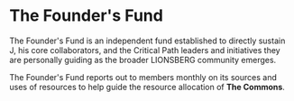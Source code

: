 # The Founder's Fund

The Founder's Fund is an independent fund established to directly sustain J, his core collaborators, and the Critical Path leaders and initiatives they are personally guiding as the broader LIONSBERG community emerges.

The Founder's Fund reports out to members monthly on its sources and uses of resources to help guide the resource allocation of **The Commons**.  